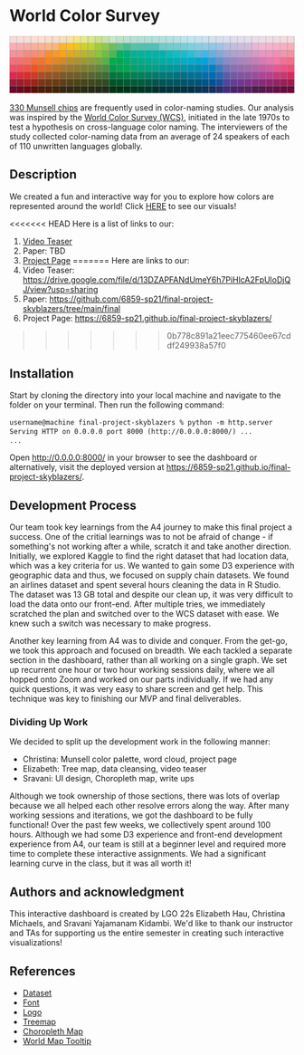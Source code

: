 # World Color Survey

![alt text](https://github.com/6859-sp21/final-project-skyblazers/blob/main/images/munsell_chips.png)

[330 Munsell chips](https://www.researchgate.net/figure/The-330-Munsell-chips-used-as-materials-in-most-color-naming-studies_fig1_327204381) are frequently used in color-naming studies. Our analysis was inspired by the [World Color Survey (WCS)](http://www1.icsi.berkeley.edu/wcs/), initiated in the late 1970s to test a hypothesis on cross-language color naming. The interviewers of the study collected color-naming data from an average of 24 speakers of each of 110 unwritten languages globally.

## Description

We created a fun and interactive way for you to explore how colors are represented around the world! Click [HERE](https://6859-sp21.github.io/final-project-skyblazers/) to see our visuals! 

<<<<<<< HEAD
Here is a list of links to our:
1. [Video Teaser](https://drive.google.com/file/d/13DZAPFANdUmeY6h7PiHlcA2FpUloDjQJ/view?usp=sharing)
2. Paper: TBD
3. [Project Page](https://6859-sp21.github.io/final-project-skyblazers/)
=======
Here are links to our:
1. Video Teaser: https://drive.google.com/file/d/13DZAPFANdUmeY6h7PiHlcA2FpUloDjQJ/view?usp=sharing
2. Paper: https://github.com/6859-sp21/final-project-skyblazers/tree/main/final 
3. Project Page: https://6859-sp21.github.io/final-project-skyblazers/
>>>>>>> 0b778c891a21eec775460ee67cddf249938a57f0

## Installation

Start by cloning the directory into your local machine and navigate to the folder on your terminal. Then run the following command:

```
username@machine final-project-skyblazers % python -m http.server
Serving HTTP on 0.0.0.0 port 8000 (http://0.0.0.0:8000/) ...
...
```

Open http://0.0.0.0:8000/ in your browser to see the dashboard or alternatively, visit the deployed version at https://6859-sp21.github.io/final-project-skyblazers/.

## Development Process

Our team took key learnings from the A4 journey to make this final project a success. One of the critial learnings was to not be afraid of change - if something's not working after a while, scratch it and take another direction. Initially, we explored Kaggle to find the right dataset that had location data, which was a key criteria for us. We wanted to gain some D3 experience with geographic data and thus, we focused on supply chain datasets. We found an airlines dataset and spent several hours cleaning the data in R Studio. The dataset was 13 GB total and despite our clean up, it was very difficult to load the data onto our front-end. After multiple tries, we immediately scratched the plan and switched over to the WCS dataset with ease. We knew such a switch was necessary to make progress. 

Another key learning from A4 was to divide and conquer. From the get-go, we took this approach and focused on breadth. We each tackled a separate section in the dashboard, rather than all working on a single graph. We set up recurrent one hour or two hour working sessions daily, where we all hopped onto Zoom and worked on our parts individually. If we had any quick questions, it was very easy to share screen and get help. This technique was key to finishing our MVP and final deliverables.

### Dividing Up Work

We decided to split up the development work in the following manner:

- Christina: Munsell color palette, word cloud, project page
- Elizabeth: Tree map, data cleansing, video teaser
- Sravani: UI design, Choropleth map, write ups

Although we took ownership of those sections, there was lots of overlap because we all helped each other resolve errors along the way. After many working sessions and iterations, we got the dashboard to be fully functional! Over the past few weeks, we collectively spent around 100 hours. Although we had some D3 experience and front-end development experience from A4, our team is still at a beginner level and required more time to complete these interactive assignments. We had a significant learning curve in the class, but it was all worth it!

## Authors and acknowledgment

This interactive dashboard is created by LGO 22s Elizabeth Hau, Christina Michaels, and Sravani Yajamanam Kidambi. We'd like to thank our instructor and TAs for supporting us the entire semester in creating such interactive visualizations! 

## References

- [Dataset](https://www.kaggle.com/jboysen/color-survey?select=dict.txt)
- [Font](https://www.cufonfonts.com/font/twentieth-century)
- [Logo](https://www.jing.fm/iclipt/xbioo/)
- [Treemap](http://bl.ocks.org/guglielmo/16d880a6615da7f502116220cb551498)
- [Choropleth Map](https://www.d3-graph-gallery.com/graph/choropleth_hover_effect.html)
- [World Map Tooltip](https://blockbuilder.org/abrahamdu/50147e692857054c2bf88c443946e8a5)
